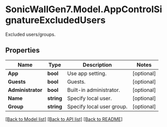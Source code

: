 # SonicWallGen7.Model.AppControlSignatureExcludedUsers
Excluded users/groups.

## Properties

Name | Type | Description | Notes
------------ | ------------- | ------------- | -------------
**App** | **bool** | Use app setting. | [optional] 
**Guests** | **bool** | Guests. | [optional] 
**Administrator** | **bool** | Built-in administrator. | [optional] 
**Name** | **string** | Specify local user. | [optional] 
**Group** | **string** | Specify local user group. | [optional] 

[[Back to Model list]](../README.md#documentation-for-models) [[Back to API list]](../README.md#documentation-for-api-endpoints) [[Back to README]](../README.md)

